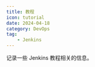 ```yaml
---
title: 教程
icon: tutorial
date: 2024-04-18
category: DevOps
tag:
    - Jenkins
---
```


记录一些 Jenkins 教程相关的信息。

<!-- more -->

<AutoCatalog />
